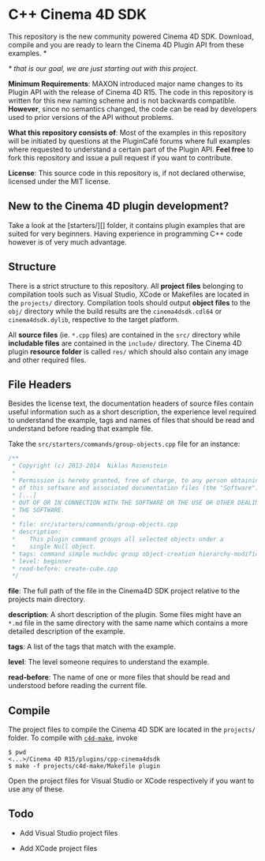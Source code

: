 # C++ Cinema 4D SDK

This repository is the new community powered Cinema 4D SDK. Download,
compile and you are ready to learn the Cinema 4D Plugin API from these
examples. \*

_\* that is our goal, we are just starting out with this project._

__Minimum Requirements__: MAXON introduced major name changes to its
Plugin API with the release of Cinema 4D R15. The code in this
repository is written for this new naming scheme and is not backwards
compatible. __However__, since no semantics changed, the code can
be read by developers used to prior versions of the API without
problems.

__What this repository consists of__: Most of the examples in this
repository will be initiated by questions at the PluginCafé forums
where full examples where requested to understand a certain part of
the Plugin API. __Feel free__ to fork this repository and issue a pull
request if you want to contribute.

__License__: This source code in this repository is, if not declared
otherwise, licensed under the MIT license.

## New to the Cinema 4D plugin development?

Take a look at the [starters/][] folder, it contains plugin examples
that are suited for very beginners. Having experience in programming
C++ code however is of very much advantage.

## Structure

There is a strict structure to this repository. All __project files__
belonging to compilation tools such as Visual Studio, XCode or
Makefiles are located in the `projects/` directory. Compilation tools
should output __object files__ to the `obj/` directory while the build
results are the `cinema4dsdk.cdl64` or `cinema4dsdk.dylib`, respective
to the target platform.

All __source files__ (ie. `*.cpp` files) are contained in the `src/`
directory while __includable files__ are contained in the `include/`
directory. The Cinema 4D plugin __resource folder__ is called `res/`
which should also contain any image and other required files.

## File Headers

Besides the license text, the documentation headers of source files
contain useful information such as a short description, the experience
level required to understand the example, tags and names of files that
should be read and understand before reading that example file.

Take the `src/starters/commands/group-objects.cpp` file for an instance:

```cpp
/**
 * Copyright (c) 2013-2014  Niklas Rosenstein
 *
 * Permission is hereby granted, free of charge, to any person obtaining a copy
 * of this software and associated documentation files (the "Software"), to deal
 * [...]
 * OUT OF OR IN CONNECTION WITH THE SOFTWARE OR THE USE OR OTHER DEALINGS IN
 * THE SOFTWARE.
 *
 * file: src/starters/commands/group-objects.cpp
 * description:
 *    This plugin command groups all selected objects under a
 *    single Null object.
 * tags: command simple muchdoc group object-creation hierarchy-modifications
 * level: beginner
 * read-before: create-cube.cpp
 */
```

__file__: The full path of the file in the Cinema4D SDK project relative
to the projects main directory.

__description__: A short description of the plugin. Some files might have
an `*.md` file in the same directory with the same name which contains a
more detailed description of the example.

__tags__: A list of the tags that match with the example.

__level__: The level someone requires to understand the example.

__read-before__: The name of one or more files that should be read and
understood before reading the current file.

## Compile

The project files to compile the Cinema 4D SDK are located in the
`projects/` folder. To compile with [`c4d-make`][c4d-make], invoke

    $ pwd
    <...>/Cinema 4D R15/plugins/cpp-cinema4dsdk
    $ make -f projects/c4d-make/Makefile plugin

Open the project files for Visual Studio or XCode respectively if
you want to use any of these.

## Todo

- Add Visual Studio project files
- Add XCode project files


  [c4d-make]: https://github.com/nr-tools/c4d-make
